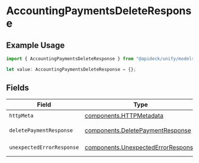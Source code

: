 # AccountingPaymentsDeleteResponse

## Example Usage

```typescript
import { AccountingPaymentsDeleteResponse } from "@apideck/unify/models/operations";

let value: AccountingPaymentsDeleteResponse = {};
```

## Fields

| Field                                                                                    | Type                                                                                     | Required                                                                                 | Description                                                                              |
| ---------------------------------------------------------------------------------------- | ---------------------------------------------------------------------------------------- | ---------------------------------------------------------------------------------------- | ---------------------------------------------------------------------------------------- |
| `httpMeta`                                                                               | [components.HTTPMetadata](../../models/components/httpmetadata.md)                       | :heavy_check_mark:                                                                       | N/A                                                                                      |
| `deletePaymentResponse`                                                                  | [components.DeletePaymentResponse](../../models/components/deletepaymentresponse.md)     | :heavy_minus_sign:                                                                       | Payment deleted                                                                          |
| `unexpectedErrorResponse`                                                                | [components.UnexpectedErrorResponse](../../models/components/unexpectederrorresponse.md) | :heavy_minus_sign:                                                                       | Unexpected error                                                                         |